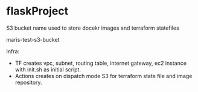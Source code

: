 # flaskProject

S3 bucket name used to store docekr images and terraform statefiles 

maris-test-s3-bucket

Infra:

* TF creates vpc, subnet, routing table, internet gateway, ec2 instance with init.sh as initial script.
* Actions creates on dispatch mode S3 for terraform state file and image repository.
